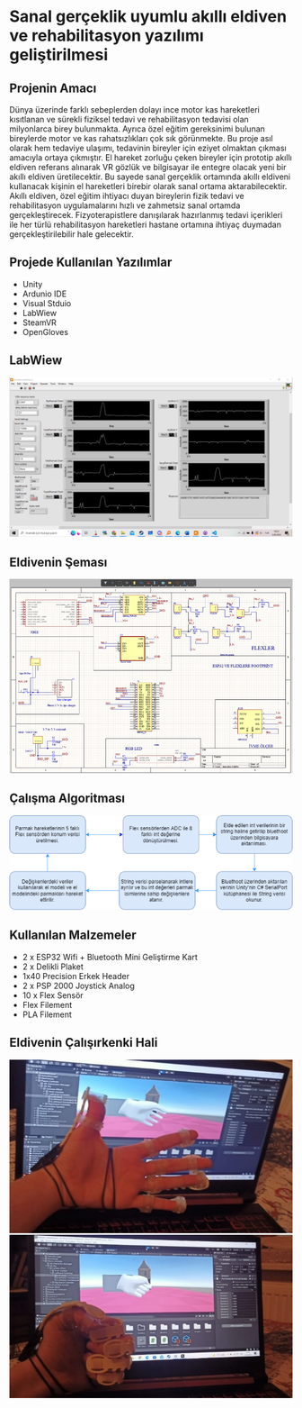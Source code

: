 # Sanal gerçeklik uyumlu akıllı eldiven ve rehabilitasyon yazılımı geliştirilmesi

## **Projenin Amacı**

Dünya üzerinde farklı sebeplerden dolayı ince motor kas hareketleri kısıtlanan ve sürekli fiziksel tedavi ve rehabilitasyon tedavisi olan milyonlarca birey bulunmakta. Ayrıca özel eğitim gereksinimi bulunan bireylerde motor ve kas rahatsızlıkları çok sık görünmekte. Bu proje asıl olarak hem tedaviye ulaşımı, tedavinin bireyler için eziyet olmaktan çıkması amacıyla ortaya çıkmıştır. El hareket zorluğu çeken bireyler için prototip akıllı eldiven referans alınarak VR gözlük ve bilgisayar ile entegre olacak yeni bir akıllı eldiven üretilecektir. Bu sayede sanal gerçeklik ortamında akıllı eldiveni kullanacak kişinin el hareketleri birebir olarak sanal ortama aktarabilecektir. Akıllı eldiven, özel eğitim ihtiyacı duyan bireylerin fizik tedavi ve rehabilitasyon uygulamalarını hızlı ve zahmetsiz sanal ortamda gerçekleştirecek. Fizyoterapistlere danışılarak hazırlanmış tedavi içerikleri ile her türlü rehabilitasyon hareketleri hastane ortamına ihtiyaç duymadan gerçekleştirilebilir hale gelecektir. 

## Projede Kullanılan Yazılımlar
* Unity
* Ardunio IDE
* Visual Stduio 
* LabWiew
* SteamVR
* OpenGloves

## LabWiew
![Algoritma](Fotolar/LabWiew.png) 

## Eldivenin Şeması
![Algoritma](Fotolar/Devre%C5%9Eemati%C4%9Fi.png) 

## Çalışma Algoritması
![Algoritma](Fotolar/Algoritma.png) 

## Kullanılan Malzemeler
* 2 x ESP32 Wifi + Bluetooth Mini Geliştirme Kart
* 2 x Delikli Plaket
* 1x40 Precision Erkek Header
* 2 x PSP 2000 Joystick Analog
* 10 x Flex Sensör 
* Flex Filement
* PLA Filement

## Eldivenin Çalışırkenki Hali
![GlovesOnUnity](Fotolar/GlovesOnUnity1.jpg)
![GlovesOnUnity](Fotolar/GlovesOnUnity2.jpg)
